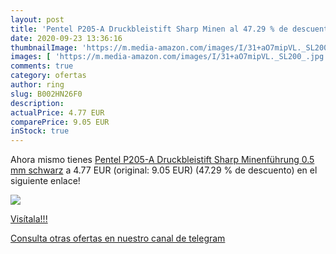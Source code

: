 ```yaml
---
layout: post
title: 'Pentel P205-A Druckbleistift Sharp Minen al 47.29 % de descuento'
date: 2020-09-23 13:36:16
thumbnailImage: 'https://m.media-amazon.com/images/I/31+aO7mipVL._SL200_.jpg'
images: [ 'https://m.media-amazon.com/images/I/31+aO7mipVL._SL200_.jpg' ]
comments: true
category: ofertas
author: ring
slug: B002HN26F0
description:
actualPrice: 4.77 EUR
comparePrice: 9.05 EUR
inStock: true
---
```


Ahora mismo tienes [Pentel P205-A Druckbleistift Sharp Minenführung  0.5 mm  schwarz](https://www.amazon.com/dp/B002HN26F0/?tag=redken08-20) a 4.77 EUR (original: 9.05 EUR) (47.29 %  de descuento) en el siguiente enlace!

[![](https://m.media-amazon.com/images/I/31+aO7mipVL._SL200_.jpg)](https://www.amazon.com/dp/B002HN26F0/?tag=redken08-20)

[Visítala!!!](https://www.amazon.com/dp/B002HN26F0/?tag=redken08-20)

[Consulta otras ofertas en nuestro canal de telegram](https://t.me/s/ofertas25)
